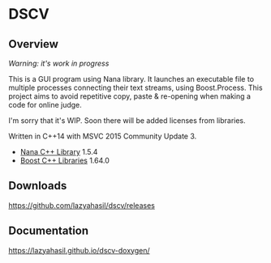 # DSCV

## Overview

*Warning: it's work in progress*

This is a GUI program using Nana library. It launches an executable file to multiple processes connecting their text streams, using Boost.Process.
This project aims to avoid repetitive copy, paste & re-opening when making a code for online judge.

I'm sorry that it's WIP. Soon there will be added licenses from libraries.

Written in C++14 with MSVC 2015 Community Update 3.

* [Nana C++ Library](http://nanapro.org/en-us/) 1.5.4
* [Boost C++ Libraries](http://www.boost.org/) 1.64.0

## Downloads

https://github.com/lazyahasil/dscv/releases

## Documentation

https://lazyahasil.github.io/dscv-doxygen/
